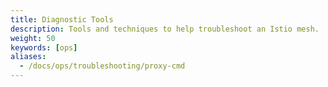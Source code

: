```yaml
---
title: Diagnostic Tools
description: Tools and techniques to help troubleshoot an Istio mesh.
weight: 50
keywords: [ops]
aliases:
  - /docs/ops/troubleshooting/proxy-cmd
---
```

